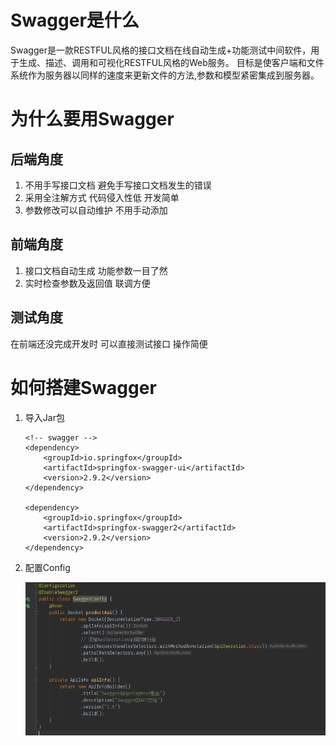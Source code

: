 # Swagger是什么

Swagger是一款RESTFUL风格的接口文档在线自动生成+功能测试中间软件，用于生成、描述、调用和可视化RESTFUL风格的Web服务。
目标是使客户端和文件系统作为服务器以同样的速度来更新文件的方法,参数和模型紧密集成到服务器。

# 为什么要用Swagger

## 后端角度

1. 不用手写接口文档 避免手写接口文档发生的错误
2. 采用全注解方式 代码侵入性低 开发简单
3. 参数修改可以自动维护 不用手动添加

## 前端角度

1. 接口文档自动生成 功能参数一目了然
2. 实时检查参数及返回值 联调方便

## 测试角度
  
在前端还没完成开发时 可以直接测试接口 操作简便
  
#  如何搭建Swagger

1. 导入Jar包
  
    ```
    <!-- swagger -->
    <dependency>
        <groupId>io.springfox</groupId>
        <artifactId>springfox-swagger-ui</artifactId>
        <version>2.9.2</version>
    </dependency>
    
    <dependency>
        <groupId>io.springfox</groupId>
        <artifactId>springfox-swagger2</artifactId>
        <version>2.9.2</version>
    </dependency>
    ```
  
2. 配置Config
  
    ![SwaggerConfig配置](https://github.com/GengRui01/Picture/blob/master/MySwaggerDemo/swaggerConfig.png)
